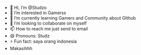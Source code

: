 - 👋 Hi, I’m @Studzo
- 👀 I’m interested in Gamerss
- 🌱 I’m currently learning Gamers and Community about GIthub
- 💞️ I’m looking to collaborate on myself
- 📫 How to reach me just send to email
- 😄 Pronouns: Studz
- ⚡ Fun fact: saya orang indonesia
- Makasihhh

<!---
Studzo/Studzo is a ✨ special ✨ repository because its `README.md` (this file) appears on your GitHub profile.
You can click the Preview link to take a look at your changes.
--->
